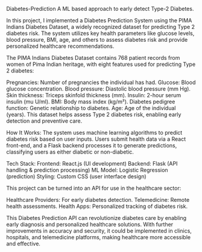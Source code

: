 Diabetes-Prediction
A ML based approach to early detect Type-2 Diabetes.

In this project, I implemented a Diabetes Prediction System using the PIMA Indians Diabetes Dataset, a widely recognized dataset for predicting Type 2 diabetes risk. The system utilizes key health parameters like glucose levels, blood pressure, BMI, age, and others to assess diabetes risk and provide personalized healthcare recommendations.

The PIMA Indians Diabetes Dataset contains 768 patient records from women of Pima Indian heritage, with eight features used for predicting Type 2 diabetes:

Pregnancies: Number of pregnancies the individual has had. 
Glucose: Blood glucose concentration. 
Blood pressure: Diastolic blood pressure (mm Hg). 
Skin thickness: Triceps skinfold thickness (mm). 
Insulin: 2-hour serum insulin (mu U/ml). 
BMI: Body mass index (kg/m²). 
Diabetes pedigree function: Genetic relationship to diabetes. 
Age: Age of the individual (years). This dataset helps assess Type 2 diabetes risk, enabling early detection and preventive care.

How It Works: The system uses machine learning algorithms to predict diabetes risk based on user inputs. Users submit health data via a React front-end, and a Flask backend processes it to generate predictions, classifying users as either diabetic or non-diabetic.

Tech Stack: Frontend: React.js (UI development) Backend: Flask (API handling & prediction processing) ML Model: Logistic Regression (prediction) Styling: Custom CSS (user interface design)

This project can be turned into an API for use in the healthcare sector:

Healthcare Providers: For early diabetes detection. Telemedicine: Remote health assessments. Health Apps: Personalized tracking of diabetes risk.

This Diabetes Prediction API can revolutionize diabetes care by enabling early diagnosis and personalized healthcare solutions. With further improvements in accuracy and security, it could be implemented in clinics, hospitals, and telemedicine platforms, making healthcare more accessible and effective.
